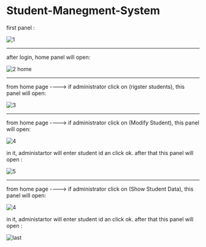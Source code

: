 # Student-Manegment-System


first panel :

![1](https://user-images.githubusercontent.com/103201013/209266640-134ab059-6183-444a-a318-0c4b427a77a3.png)

------------------------------------------------------------------

after login, home panel will open:

![2 home](https://user-images.githubusercontent.com/103201013/209267679-365ee3f0-85df-4da8-b64b-04e82e8487b4.png)

------------------------------------------------------------------

from home page ----> if administrator click on (rigster students), this panel will open:

![3](https://user-images.githubusercontent.com/103201013/209267812-ca863310-7949-48fd-8f49-c3144a5543f5.png)

------------------------------------------------------------------

from home page ----> if administrator click on (Modify Student), this panel will open:

![4](https://user-images.githubusercontent.com/103201013/209267909-80590614-da51-402a-a7d6-e630a482ecd4.png)

in it, administartor will enter student id an click ok.
after that this panel will open :

![5](https://user-images.githubusercontent.com/103201013/209268094-f6ab9c9e-3c2e-43c3-941c-6d7e2d252096.png)

-------------------------------------------------------------------

from home page ----> if administrator click on (Show Student Data), this panel will open:

![4](https://user-images.githubusercontent.com/103201013/209267909-80590614-da51-402a-a7d6-e630a482ecd4.png)

in it, administartor will enter student id an click ok.
after that this panel will open :

![last](https://user-images.githubusercontent.com/103201013/209268428-a23da58b-61a6-4f87-bc78-939665621056.png)


